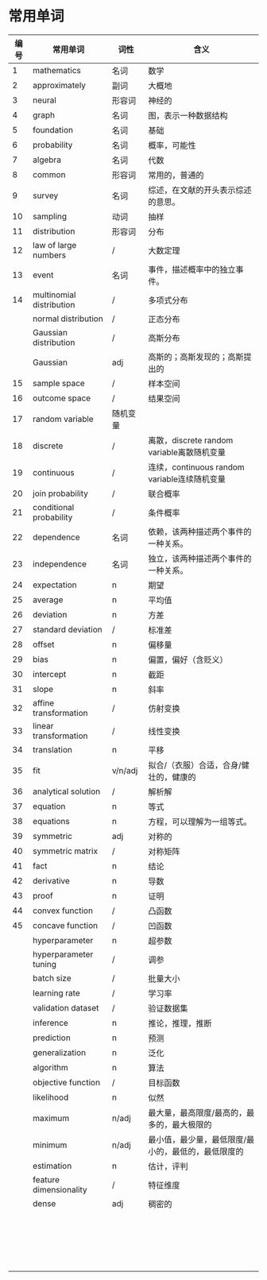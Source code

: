 # 常用单词

|编号|常用单词|词性|含义|
|---|---|---|---|
|1|mathematics|名词|数学|
|2|approximately|副词|大概地|
|3|neural|形容词|神经的|
|4|graph|名词|图，表示一种数据结构|
|5|foundation|名词|基础|
|6|probability|名词|概率，可能性|
|7|algebra|名词|代数|
|8|common|形容词|常用的，普通的|
|9|survey|名词|综述，在文献的开头表示综述的意思。|
|10|sampling|动词|抽样|
|11|distribution|形容词|分布|
|12|law of large numbers|/|大数定理|
|13|event|名词|事件，描述概率中的独立事件。|
|14|multinomial distribution|/|多项式分布|
||normal distribution|/|正态分布|
||Gaussian distribution|/|高斯分布|
||Gaussian|adj|高斯的；高斯发现的；高斯提出的|
|15|sample space|/|样本空间|
|16|outcome space|/|结果空间|
|17|random variable|随机变量||
|18|discrete|/|离散，discrete random variable离散随机变量|
|19|continuous|/|连续，continuous random variable连续随机变量|
|20|join probability|/|联合概率|
|21|conditional probability|/|条件概率|
|22|dependence|名词|依赖，该两种描述两个事件的一种关系。|
|23|independence|名词|独立，该两种描述两个事件的一种关系。|
|24|expectation|n|期望|
|25|average|n|平均值|
|26|deviation|n|方差|
|27|standard deviation|/|标准差|
|28|offset|n|偏移量|
|29|bias|n|偏置，偏好（含贬义）|
|30|intercept|n|截距|
|31|slope|n|斜率|
|32|affine transformation|/|仿射变换|
|33|linear transformation|/|线性变换|
|34|translation|n|平移|
|35|fit|v/n/adj|拟合/（衣服）合适，合身/健壮的，健康的|
|36|analytical solution|/|解析解|
|37|equation|n|等式|
|38|equations|n|方程，可以理解为一组等式。|
|39|symmetric|adj|对称的|
|40|symmetric matrix|/|对称矩阵|
|41|fact|n|结论|
|42|derivative|n|导数|
|43|proof|n|证明|
|44|convex function|/|凸函数|
|45|concave function|/|凹函数|
||hyperparameter|n|超参数|
||hyperparameter tuning|/|调参|
||batch size|/|批量大小|
||learning rate|/|学习率|
||validation dataset|/|验证数据集|
||inference|n|推论，推理，推断|
||prediction|n|预测|
||generalization|n|泛化|
||algorithm|n|算法|
||objective function|/|目标函数|
||likelihood|n|似然|
||maximum|n/adj|最大量，最高限度/最高的，最多的，最大极限的|
||minimum|n/adj|最小值，最少量，最低限度/最小的，最低的，最低限度的|
||estimation|n|估计，评判|
||feature dimensionality|/|特征维度|
||dense|adj|稠密的|
|||||
|||||
|||||
|||||
|||||
|||||
|||||
|||||
|||||
|||||
|||||
|||||
|||||
|||||
|||||
|||||
|||||
|||||
|||||
|||||
